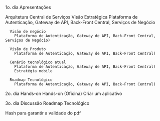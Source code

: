 
1o. dia Apresentações

Arquitetura
  Central de Serviços
      Visão Estratégica
        Plataforma de Autenticação, Gateway de API, Back-Front Central, Serviços de Negócio

      Visão de negócio
        Plataforma de Autenticação, Gateway de API, Back-Front Central, Serviços de Negócio)

      Visão de Produto
        Plataforma de Autenticação, Gateway de API, Back-Front Central)  

      Cenário tecnológico atual
        Plataforma de Autenticação, Gateway de API, Back-Front Central)  
        Estratégia mobile

      Roadmap Tecnológico
        Plataforma de Autenticação, Gateway de API, Back-Front Central)  


2o. dia Hands-on
      Hands-on (Oficina)
      Criar um aplicativo

3o. dia Discussão
      Roadmap Tecnológico


Hash para garantir a validade do pdf
